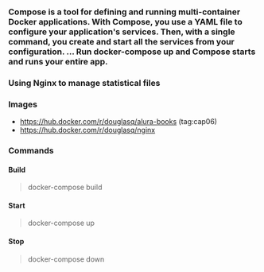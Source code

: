 ### Compose is a tool for defining and running multi-container Docker applications. With Compose, you use a YAML file to configure your application's services. Then, with a single command, you create and start all the services from your configuration. ... Run docker-compose up and Compose starts and runs your entire app.


### Using Nginx to manage statistical files

### Images
* https://hub.docker.com/r/douglasq/alura-books (tag:cap06)
* https://hub.docker.com/r/douglasq/nginx

### Commands

#### Build
  > docker-compose build

#### Start
  > docker-compose up

#### Stop
 > docker-compose down

